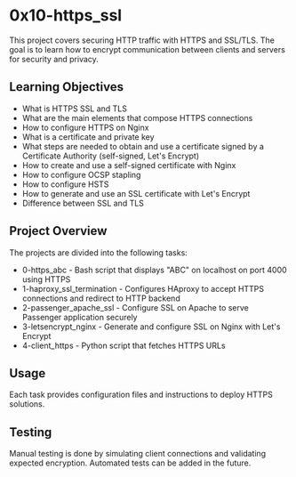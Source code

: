 # 0x10-https_ssl

This project covers securing HTTP traffic with HTTPS and SSL/TLS. The goal is to learn how to encrypt communication between clients and servers for security and privacy.

## Learning Objectives

- What is HTTPS SSL and TLS
- What are the main elements that compose HTTPS connections
- How to configure HTTPS on Nginx
- What is a certificate and private key
- What steps are needed to obtain and use a certificate signed by a Certificate Authority (self-signed, Let's Encrypt)
- How to create and use a self-signed certificate with Nginx
- How to configure OCSP stapling
- How to configure HSTS
- How to generate and use an SSL certificate with Let's Encrypt
- Difference between SSL and TLS

## Project Overview

The projects are divided into the following tasks:

- 0-https_abc - Bash script that displays "ABC" on localhost on port 4000 using HTTPS
- 1-haproxy_ssl_termination - Configures HAproxy to accept HTTPS connections and redirect to HTTP backend
- 2-passenger_apache_ssl - Configure SSL on Apache to serve Passenger application securely  
- 3-letsencrypt_nginx - Generate and configure SSL on Nginx with Let's Encrypt
- 4-client_https - Python script that fetches HTTPS URLs

## Usage

Each task provides configuration files and instructions to deploy HTTPS solutions.

## Testing

Manual testing is done by simulating client connections and validating expected encryption. Automated tests can be added in the future.
